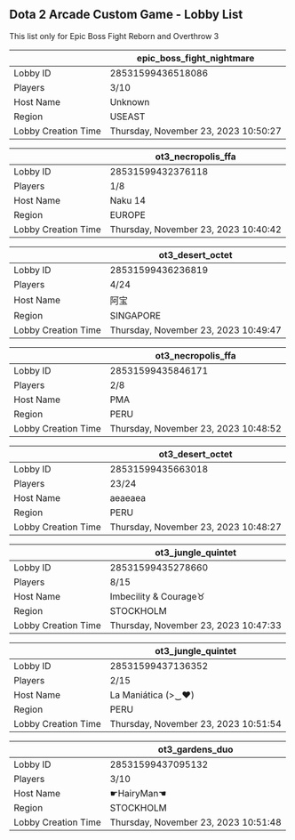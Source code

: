 ## Dota 2 Arcade Custom Game - Lobby List

This list only for Epic Boss Fight Reborn and Overthrow 3

|  | epic_boss_fight_nightmare |
| ------ | ------ |
| Lobby ID | 28531599436518086 |
| Players | 3/10 |
| Host Name | Unknown |
| Region | USEAST |
| Lobby Creation Time | Thursday, November 23, 2023 10:50:27 |


|  | ot3_necropolis_ffa |
| ------ | ------ |
| Lobby ID | 28531599432376118 |
| Players | 1/8 |
| Host Name | Naku 14 |
| Region | EUROPE |
| Lobby Creation Time | Thursday, November 23, 2023 10:40:42 |


|  | ot3_desert_octet |
| ------ | ------ |
| Lobby ID | 28531599436236819 |
| Players | 4/24 |
| Host Name | 阿宝 |
| Region | SINGAPORE |
| Lobby Creation Time | Thursday, November 23, 2023 10:49:47 |


|  | ot3_necropolis_ffa |
| ------ | ------ |
| Lobby ID | 28531599435846171 |
| Players | 2/8 |
| Host Name | PMA |
| Region | PERU |
| Lobby Creation Time | Thursday, November 23, 2023 10:48:52 |


|  | ot3_desert_octet |
| ------ | ------ |
| Lobby ID | 28531599435663018 |
| Players | 23/24 |
| Host Name | aeaeaea |
| Region | PERU |
| Lobby Creation Time | Thursday, November 23, 2023 10:48:27 |


|  | ot3_jungle_quintet |
| ------ | ------ |
| Lobby ID | 28531599435278660 |
| Players | 8/15 |
| Host Name | Imbecility & Courage♉ |
| Region | STOCKHOLM |
| Lobby Creation Time | Thursday, November 23, 2023 10:47:33 |


|  | ot3_jungle_quintet |
| ------ | ------ |
| Lobby ID | 28531599437136352 |
| Players | 2/15 |
| Host Name | La Maniática (>‿♥) |
| Region | PERU |
| Lobby Creation Time | Thursday, November 23, 2023 10:51:54 |


|  | ot3_gardens_duo |
| ------ | ------ |
| Lobby ID | 28531599437095132 |
| Players | 3/10 |
| Host Name | ☛HairyMan☚ |
| Region | STOCKHOLM |
| Lobby Creation Time | Thursday, November 23, 2023 10:51:48 |


